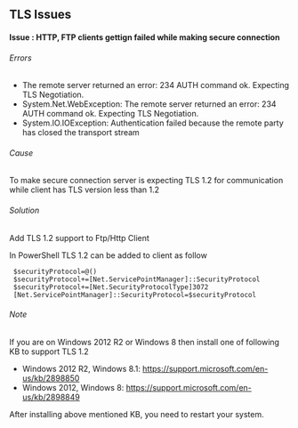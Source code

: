 ## TLS Issues

#### Issue : HTTP, FTP clients gettign failed while making secure connection 

###### Errors
* The remote server returned an error: 234 AUTH command ok. Expecting TLS  Negotiation.
* System.Net.WebException: The remote server returned an error: 234 AUTH command ok. Expecting TLS Negotiation.
* System.IO.IOException: Authentication failed because the remote party has closed the transport stream

###### Cause 
To make secure connection server is expecting TLS 1.2 for communication while client has TLS version less than 1.2

###### Solution

Add TLS 1.2 support to Ftp/Http Client

In PowerShell TLS 1.2 can be added to client as follow
```
 $securityProtocol=@()
 $securityProtocol+=[Net.ServicePointManager]::SecurityProtocol
 $securityProtocol+=[Net.SecurityProtocolType]3072
 [Net.ServicePointManager]::SecurityProtocol=$securityProtocol
```

###### Note
If you are on Windows 2012 R2 or Windows 8 then install one of following KB to support TLS 1.2
* Windows 2012 R2, Windows 8.1: https://support.microsoft.com/en-us/kb/2898850 
* Windows 2012, Windows 8: https://support.microsoft.com/en-us/kb/2898849

After installing above mentioned KB, you need to restart your system.
